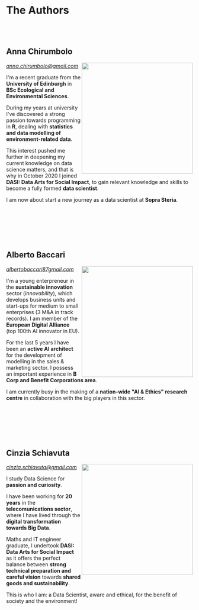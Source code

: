 # The Authors 

<!-- Add icon library -->
 <link rel="stylesheet" href="https://cdnjs.cloudflare.com/ajax/libs/font-awesome/4.7.0/css/font-awesome.min.css">

<br>
<br>

## Anna Chirumbolo 
<img src="https://user-images.githubusercontent.com/43357858/109384281-0d8ea800-78ec-11eb-9880-1cad69593082.jpeg" width=300 align ="right">
<a href="https://www.linkedin.com/in/anna-chirumbolo/" class="fa fa-linkedin"></a>
<a href="https://github.com/AnnaChirumbolo" class="fa fa-github"></a>
<span style="color: #808080;"><em><a href="mailto:anna.chirumbolo@gmail.com">anna.chirumbolo@gmail.com</a></em></span>

I'm a recent graduate from the **University of Edinburgh** in **BSc Ecological and Environmental Sciences**. 

During my years at university I've discovered a strong passion towards programming in **R**, dealing with **statistics and data modelling of environment-related data**. 

This interest pushed me further in deepening my current knowledge on data science matters, and that is why in October 2020 I joined **DASI: Data Arts for Social Impact**, to gain relevant knowledge and skills to become a fully formed **data scientist**. 

I am now about start a new journey as a data scientist at **Sopra Steria**.

<br>
<br>
<br>
<br>
<br>

## Alberto Baccari 
<img src="https://user-images.githubusercontent.com/43357858/109414908-ff0cc300-79b5-11eb-90c4-ce121bdf3051.jpg" width=300 align ="right">
<a href="https://www.linkedin.com/in/albertobaccari/" class="fa fa-linkedin"></a>
<a href="https://github.com/Menadel87" class="fa fa-github"></a>
<span style="color: #808080;"><em><a href="mailto:albertobaccari87@gmail.com">albertobaccari87gmail.com</a></em></span>

I'm a young enterpreneur in the **sustainable innovation** sector (*innovability*), which develops business units and start-ups for medium to small enterprises (3 M&A in track records). 
I am member of the **European Digital Alliance** (top 100th AI innovator in EU). 

For the last 5 years I have been an **active AI architect** for the development of modelling in the sales & marketing sector. I possess an important experience in **B Corp and Benefit Corporations area**. 

I am currently busy in the making of a **nation-wide "AI & Ethics" research centre** in collaboration with the big players in this sector. 

<br>
<br>
<br>
<br>
<br>

## Cinzia Schiavuta 
<img src="https://user-images.githubusercontent.com/43357858/109385207-79740f00-78f2-11eb-908d-3e6e9605fb3f.jpg" width=300 align ="right">
<a href="https://www.linkedin.com/in/cinzia-schiavuta-78177039/" class="fa fa-linkedin"></a>
<a href="https://github.com/girasara" class="fa fa-github"></a>
<span style="color: #808080;"><em><a href="mailto:cinzia.schiavuta@gmail.com">cinzia.schiavuta@gmail.com</a></em></span>                   

I study Data Science for **passion and curiosity**. 

I have been working for **20 years** in the **telecomunications sector**, where I have lived through the **digital transformation towards Big Data**. 

Maths and IT engineer graduate, I undertook **DASI: Data Arts for Social Impact** as it offers the perfect balance between **strong technical preparation and careful vision** towards **shared goods and sustainability**.

This is who I am: a Data Scientist, aware and ethical, for the benefit of society and the environment!

<br>
<br>
<br>
<br>
<br>
<br>